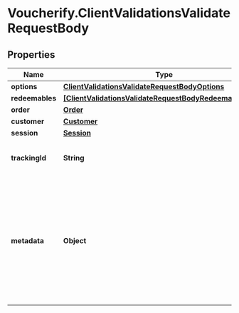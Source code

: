 # Voucherify.ClientValidationsValidateRequestBody

## Properties

Name | Type | Description | Notes
------------ | ------------- | ------------- | -------------
**options** | [**ClientValidationsValidateRequestBodyOptions**](ClientValidationsValidateRequestBodyOptions.md) |  | [optional] 
**redeemables** | [**[ClientValidationsValidateRequestBodyRedeemablesItem]**](ClientValidationsValidateRequestBodyRedeemablesItem.md) |  | [optional] 
**order** | [**Order**](Order.md) |  | [optional] 
**customer** | [**Customer**](Customer.md) |  | [optional] 
**session** | [**Session**](Session.md) |  | [optional] 
**trackingId** | **String** | Is correspondent to Customer&#39;s source_id | [optional] 
**metadata** | **Object** | A set of key/value pairs that you can attach to a redemption object. It can be useful for storing additional information about the redemption in a structured format. | [optional] 


